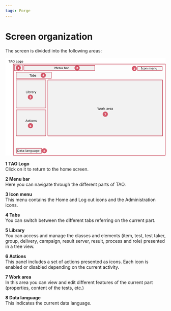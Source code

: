```yaml
---
tags: Forge
---
```


Screen organization
===================

The screen is divided into the following areas:

![](resources/Screen_organization.png)

**1 TAO Logo**\
Click on it to return to the home screen.

**2 Menu bar**\
Here you can navigate through the different parts of TAO.

**3 Icon menu**\
This menu contains the Home and Log out icons and the Administration icons.

**4 Tabs**\
You can switch between the different tabs referring on the current part.

**5 Library**\
You can access and manage the classes and elements (item, test, test taker, group, delivery, campaign, result server, result, process and role) presented in a tree view.

**6 Actions**\
This panel includes a set of actions presented as icons. Each icon is enabled or disabled depending on the current activity.

**7 Work area**\
In this area you can view and edit different features of the current part (properties, content of the tests, etc.)

**8 Data language**\
This indicates the current data language.

